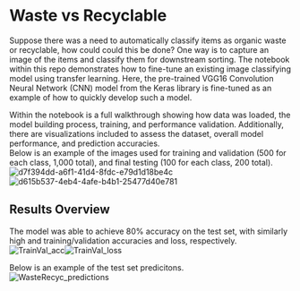 # Waste vs Recyclable
Suppose there was a need to automatically classify items as organic waste or recyclable, how could could this be done? One way is to capture an image of the items and classify them for downstream sorting. The notebook within this repo demonstrates how to fine-tune an existing image classifying model using transfer learning. Here, the pre-trained VGG16 Convolution Neural Network (CNN) model from the Keras library is fine-tuned as an example of how to quickly develop such a model.

Within the notebook is a full walkthrough showing how data was loaded, the model building process, training, and performance validation. Additionally, there are visualizations included to assess the dataset, overall model performance, and prediction accuracies.<br />
Below is an example of the images used for training and validation (500 for each class, 1,000 total), and final testing (100 for each class, 200 total).<br />
![d7f394dd-a6f1-41d4-8fdc-e79d1d18be4c](https://github.com/user-attachments/assets/35d19475-5d30-45ad-9387-1172a49e0ad2)<br />
![d615b537-4eb4-4afe-b4b1-25477d40e781](https://github.com/user-attachments/assets/0bcb13e6-c482-41fb-8b58-599196c41f61)<br />



## Results Overview
The model was able to achieve 80% accuracy on the test set, with similarly high and training/validation accuracies and loss, respectively.<br />
![TrainVal_acc](https://github.com/user-attachments/assets/f01b411a-c37b-4ed6-96eb-f59afc17668b)![TrainVal_loss](https://github.com/user-attachments/assets/f573a273-cce0-4053-aa8e-b564d7a0875e)<br />

Below is an example of the test set predicitons.<br />
![WasteRecyc_predictions](https://github.com/user-attachments/assets/3ce698df-26f8-4a9d-9d41-be49165d060b)

